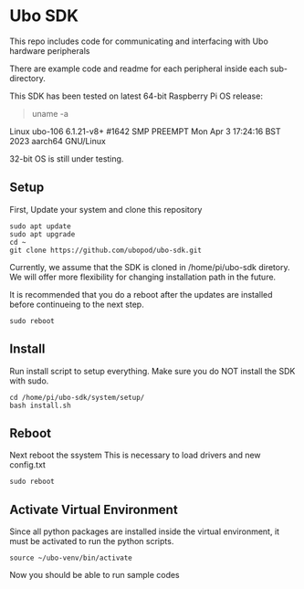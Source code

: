 # Ubo SDK
This repo includes code for communicating and interfacing with Ubo hardware peripherals

There are example code and readme for each peripheral inside each sub-directory.

This SDK has been tested on latest 64-bit Raspberry Pi OS release:

> uname -a

Linux ubo-106 6.1.21-v8+ #1642 SMP PREEMPT Mon Apr  3 17:24:16 BST 2023 aarch64 GNU/Linux

32-bit OS is still under testing.

## Setup

First, Update your system and clone this repository 

```
sudo apt update  
sudo apt upgrade  
cd ~
git clone https://github.com/ubopod/ubo-sdk.git 
```

Currently, we assume that the SDK is cloned in /home/pi/ubo-sdk diretory. We will offer more flexibility for changing installation path in the future.

It is recommended that you do a reboot after the updates are installed before continueing to the next step.

```
sudo reboot
```

## Install

Run install script to setup everything. Make sure you do NOT install the SDK with sudo.

```
cd /home/pi/ubo-sdk/system/setup/  
bash install.sh
```

## Reboot
Next reboot the ssystem This is necessary to load drivers and new config.txt

`sudo reboot`

## Activate Virtual Environment

Since all python packages are installed inside the virtual environment, it must be activated to run the python scripts. 

```
source ~/ubo-venv/bin/activate
```

Now you should be able to run sample codes 


